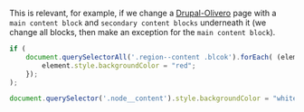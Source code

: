 This is relevant, for example, if we change a [Drupal-Olivero](https://www.drupal.org/project/olivero) page with a `main content block` and `secondary content blocks` underneath it (we change all blocks, then make an exception for the `main content block`).

```js
if (
    document.querySelectorAll('.region--content .blcok').forEach( (element)=>{
        element.style.backgroundColor = "red";
    });
);

document.querySelector('.node__content').style.backgroundColor = "white";
```
